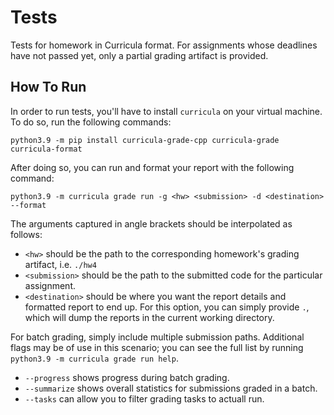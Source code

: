 # Tests

Tests for homework in Curricula format.
For assignments whose deadlines have not passed yet, only a partial grading artifact is provided.

## How To Run

In order to run tests, you'll have to install `curricula` on your virtual machine.
To do so, run the following commands:

```
python3.9 -m pip install curricula-grade-cpp curricula-grade curricula-format
```

After doing so, you can run and format your report with the following command:

```
python3.9 -m curricula grade run -g <hw> <submission> -d <destination> --format
```

The arguments captured in angle brackets should be interpolated as follows:

- `<hw>` should be the path to the corresponding homework's grading artifact, i.e. `./hw4`
- `<submission>` should be the path to the submitted code for the particular assignment.
- `<destination>` should be where you want the report details and formatted report to end up.
  For this option, you can simply provide `.`, which will dump the reports in the current working directory.
  
For batch grading, simply include multiple submission paths.
Additional flags may be of use in this scenario; you can see the full list by running `python3.9 -m curricula grade run help`.

- `--progress` shows progress during batch grading.
- `--summarize` shows overall statistics for submissions graded in a batch.
- `--tasks` can allow you to filter grading tasks to actuall run.
